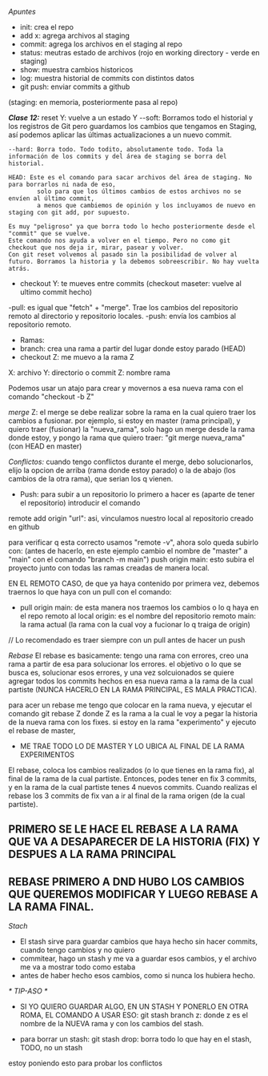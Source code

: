 *Apuntes*

- init: crea el repo
- add x: agrega archivos al staging
- commit: agrega los archivos en el staging al repo
- status: meutras estado de archivos (rojo en working directory - verde en staging)
- show: muestra cambios historicos
- log: muestra historial de commits con distintos datos
- git push: enviar commits a github

(staging: en memoria, posteriormente pasa al repo)

_**Clase 12:**_
reset Y: vuelve a un estado Y
    --soft: Borramos todo el historial y los registros de Git pero guardamos los cambios que tengamos en Staging,
            así podemos aplicar las últimas actualizaciones a un nuevo commit.
    
    --hard: Borra todo. Todo todito, absolutamente todo. Toda la información de los commits y del área de staging se borra del historial.
    
    HEAD: Este es el comando para sacar archivos del área de staging. No para borrarlos ni nada de eso,
            solo para que los últimos cambios de estos archivos no se envíen al último commit,
            a menos que cambiemos de opinión y los incluyamos de nuevo en staging con git add, por supuesto.

    Es muy "peligroso" ya que borra todo lo hecho posteriormente desde el "commit" que se vuelve.
    Este comando nos ayuda a volver en el tiempo. Pero no como git checkout que nos deja ir, mirar, pasear y volver.
    Con git reset volvemos al pasado sin la posibilidad de volver al futuro. Borramos la historia y la debemos sobreescribir. No hay vuelta atrás.

- checkout Y: te mueves entre commits (checkout maseter: vuelve al ultimo commit hecho)

-pull: es igual que "fetch" + "merge". Trae los cambios del repositorio remoto al directorio y repositorio locales.
-push: envía los cambios al repositorio remoto.

- Ramas:
- branch: crea una rama a partir del lugar donde estoy parado (HEAD)
- checkout Z: me muevo a la rama Z

X: archivo
Y: directorio o commit
Z: nombre rama

Podemos usar un atajo para crear y movernos a esa nueva rama con el comando "checkout -b Z"

*merge* Z: el merge se debe realizar sobre la rama en la cual quiero traer los cambios a fusionar.
        por ejemplo, si estoy en master (rama principal), y quiero traer (fusionar) la "nueva_rama", solo hago un merge
        desde la rama donde estoy, y pongo la rama que quiero traer: "git merge nueva_rama" (con HEAD en master)

*Conflictos:*
cuando tengo conflictos durante el merge, debo solucionarlos, elijo la opcion de arriba (rama donde estoy parado) o la de abajo (los cambios de la otra rama),
que serian los q vienen.


- Push:
para subir a un repositorio lo primero a hacer es (aparte de tener el repositorio) introducir el comando

remote add origin "url": asi, vinculamos nuestro local al repositorio creado en github

para verificar q esta correcto usamos "remote -v", ahora solo queda subirlo con:
(antes de hacerlo, en este ejemplo cambio el nombre de "master" a "main" con el comando "branch -m main")
push origin main: esto subira el proyecto junto con todas las ramas creadas de manera local.

EN EL REMOTO CASO, de que ya haya contenido por primera vez, debemos traernos lo que haya con un pull con el comando:

- pull origin main: de esta manera nos traemos los cambios o lo q haya en el repo remoto al local
    origin: es el nombre del repositorio remoto
    main: la rama actual (la rama con la cual voy a fucionar lo q traiga de origin)


// Lo recomendado es traer siempre con un pull antes de hacer un push

*Rebase*
El rebase es basicamente: tengo una rama con errores, creo una rama a partir de esa para solucionar los errores.
el objetivo o lo que se busca es, solucionar esos errores, y una vez solcuionados se quiere agregar todos los
commits hechos en esa nueva rama a la rama de la cual partiste (NUNCA HACERLO EN LA RAMA PRINCIPAL, ES MALA PRACTICA).

para acer un rebase me tengo que colocar en la rama nueva, y ejecutar el comando
git rebase Z
donde Z es la rama a la cual le voy a pegar la historia de la nueva rama con los fixes.
si estoy en la rama "experimento" y ejecuto el rebase de master,
- ME TRAE TODO LO DE MASTER Y LO UBICA AL FINAL DE LA RAMA EXPERIMENTOS

El rebase, coloca los cambios realizados (o lo que tienes en la rama fix), al final de la rama de la cual partiste.
Entonces, podes tener en fix 3 commits, y en la rama de la cual partiste tenes 4 nuevos commits. Cuando realizas el rebase
los 3 commits de fix van a ir al final de la rama origen (de la cual partiste).

## PRIMERO SE LE HACE EL REBASE A LA RAMA QUE VA A DESAPARECER DE LA HISTORIA (FIX) Y DESPUES A LA RAMA PRINCIPAL
## REBASE PRIMERO A DND HUBO LOS CAMBIOS QUE QUEREMOS MODIFICAR Y LUEGO REBASE A LA RAMA FINAL.


_*Stach*_
- El stash sirve para guardar cambios que haya hecho sin hacer commits, cuando tengo cambios y no quiero
- commitear, hago un stash y me va a guardar esos cambios, y el archivo me va a mostrar todo como estaba
- antes de haber hecho esos cambios, como si nunca los hubiera hecho.

_* TIP-ASO *_
- SI YO QUIERO GUARDAR ALGO, EN UN STASH Y PONERLO EN OTRA ROMA, EL COMANDO A USAR ESO:
git stash branch z: donde z es el nombre de la NUEVA rama y con los cambios del stash.

- para borrar un stash:
git stash drop: borra todo lo que hay en el stash, TODO, no un stash

estoy poniendo esto para probar los conflictos